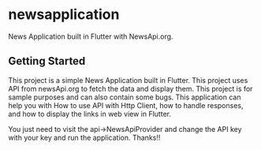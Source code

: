 # newsapplication
News Application built in Flutter with NewsApi.org.

## Getting Started
This project is a simple News Application built in Flutter. This project uses API from newsApi.org to fetch the data and display them.
This project is for sample purposes and can also contain some bugs. This application can help you with How to use API with Http Client, how to handle responses, and how to display the links in web view in Flutter. 

You just need to visit the api->NewsApiProvider and change the API key with your key and run the application.
Thanks!!
